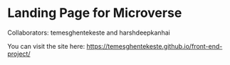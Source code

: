 # Landing Page for Microverse

Collaborators: temesghentekeste and harshdeepkanhai

You can visit the site here: https://temesghentekeste.github.io/front-end-project/
